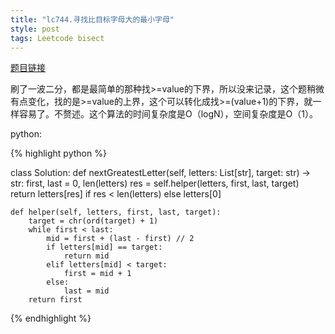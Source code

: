 ```yaml
---
title: "lc744.寻找比目标字母大的最小字母"
style: post
tags: Leetcode bisect
---
```


[题目链接](https://leetcode-cn.com/problems/find-smallest-letter-greater-than-target/)

刷了一波二分，都是最简单的那种找>=value的下界，所以没来记录，这个题稍微有点变化，找的是>=value的上界，这个可以转化成找>=(value+1)的下界，就一样容易了。不赘述。这个算法的时间复杂度是O（logN），空间复杂度是O（1）。

python:

{% highlight python %}

class Solution:
    def nextGreatestLetter(self, letters: List[str], target: str) -> str:
        first, last = 0, len(letters)
        res = self.helper(letters, first, last, target)
        return letters[res] if res < len(letters) else letters[0]

    def helper(self, letters, first, last, target):
        target = chr(ord(target) + 1)
        while first < last:
            mid = first + (last - first) // 2
            if letters[mid] == target:
                return mid
            elif letters[mid] < target:
                first = mid + 1
            else:
                last = mid
        return first

{% endhighlight %}
